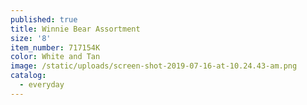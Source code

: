 ```yaml
---
published: true
title: Winnie Bear Assortment
size: '8'
item_number: 717154K
color: White and Tan
image: /static/uploads/screen-shot-2019-07-16-at-10.24.43-am.png
catalog:
  - everyday
---
```


